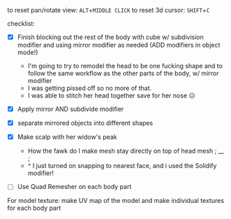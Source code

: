  to reset pan/rotate view: `ALT`+`MIDDLE CLICK`
 to reset 3d cursor: `SHIFT`+`C`

  checklist:
  - [x] Finish blocking out the rest of the body with cube w/ subdivision modifier and using mirror modifier as needed (ADD modifiers in object mode!)
	  - I'm going to try to remodel the head to be one fucking shape and to follow the same workflow as the other parts of the body, w/ mirror modifier
	  - I was getting pissed off so no more of that.
	  - I was able to stitch her head together save for her nose 😑
- [x] Apply mirror AND subdivide modifier
- [x] separate mirrored objects into different shapes
- [x] Make scalp with her widow's peak
	- How the fawk do I make mesh stay directly on top of head mesh ; __ ;
	- ^ I just turned on snapping to nearest face, and i used the Solidify modifier!

- [ ] Use Quad Remesher on each body part

For model texture:
make UV map of the model and make individual textures for each body part